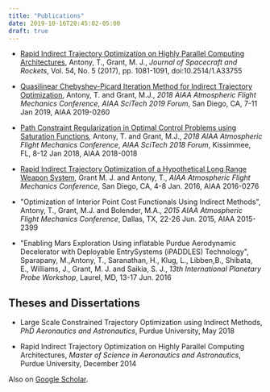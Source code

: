 ```yaml
---
title: "Publications"
date: 2019-10-16T20:45:02-05:00
draft: true
---
```


* [Rapid Indirect Trajectory Optimization on Highly Parallel Computing Architectures](/pdf/tantony_rapid_2017.pdf), Antony, T.,  Grant, M. J., *Journal of Spacecraft and Rockets*, Vol. 54,  No. 5 (2017),  pp. 1081-1091, doi:10.2514/1.A33755

* [Quasilinear Chebyshev-Picard Iteration Method for Indirect Trajectory Optimization](/pdf/tantony_qcpi_2019.pdf), Antony, T. and Grant, M.J., *2018 AIAA Atmospheric Flight Mechanics Conference*, *AIAA SciTech 2019 Forum*, San Diego, CA, 7-11 Jan 2019, AIAA 2019-0260

* [Path Constraint Regularization in Optimal Control Problems using Saturation Functions](/pdf/tantony_satfcn_2018.pdf), Antony, T. and Grant, M.J., *2018 AIAA Atmospheric Flight Mechanics Conference*, *AIAA SciTech 2018 Forum*, Kissimmee, FL, 8-12 Jan 2018, AIAA 2018-0018

* [Rapid Indirect Trajectory Optimization of a Hypothetical Long Range Weapon System](/pdf/grant_longrange_2016.pdf), Grant M. J. and Antony, T., *AIAA Atmospheric Flight Mechanics Conference*, San Diego, CA, 4-8 Jan. 2016, AIAA 2016-0276

* "Optimization of Interior Point Cost Functionals Using Indirect Methods", Antony, T., Grant, M.J. and Bolender, M.A., *2015 AIAA Atmospheric Flight Mechanics Conference*, Dallas, TX, 22-26 Jun. 2015, AIAA 2015-2399

<!-- * "A Generalized Adaptive Chebyshev-Picard Iteration Method for Solution to Two-Point Boundary Value Problems", Antony, T. and Grant, M.J., *3rd Annual Meeting of the AFRL Mathematical Modeling and Optimization Institute*, Shalimar FL, 27-31 Jul. 2015 -->

* "Enabling Mars Exploration Using inflatable Purdue Aerodynamic Decelerator with Deployable EntrySystems (iPADDLES) Technology", Sparapany, M.,Antony, T., Saranathan, H., Klug, L., Libben,B., Shibata, E., Williams, J., Grant, M. J. and Saikia, S. J., *13th International Planetary Probe Workshop*, Laurel, MD, 13-17 Jun. 2016

## Theses and Dissertations

* Large Scale Constrained Trajectory Optimization using Indirect Methods, *PhD Aeronautics and Astronautics*, Purdue University, May 2018

* Rapid Indirect Trajectory Optimization on Highly Parallel Computing Architectures, *Master of Science in Aeronautics and Astronautics*, Purdue University, December 2014

Also on [Google Scholar](https://scholar.google.com/citations?hl=en&user=UxT0v5MAAAAJ).